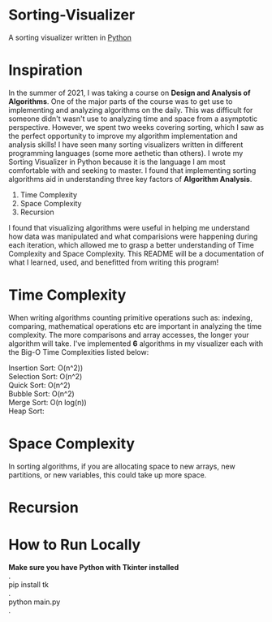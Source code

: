 # Sorting-Visualizer
A sorting visualizer written in [Python](https://docs.python.org/3/)


# Inspiration
In the summer of 2021, I was taking a course on **Design and Analysis of Algorithms**. One of the major parts of the course was to get use to implementing and analyzing algorithms on the daily. This was difficult for someone didn't wasn't use to analyzing time and space from a asymptotic perspective. However, we spent two weeks covering sorting, which I saw as the perfect opportunity to improve my algorithm implementation and analysis skills! I have seen many sorting visualizers written in different programming languages (some more aethetic than others). I wrote my Sorting Visualizer in Python because it is the language I am most comfortable with and seeking to master. I found that implementing sorting algorithms aid in understanding three key factors of **Algorithm Analysis**.<br /> 
1. Time Complexity<br />
2. Space Complexity<br />
3. Recursion<br />

I found that visualizing algorithms were useful in helping me understand how data was manipulated and what comparisions were happening during each iteration, which allowed me to grasp a better understanding of Time Complexity and Space Complexity. This README will be a documentation of what I learned, used, and benefitted from writing this program!

# Time Complexity
When writing algorithms counting primitive operations such as: indexing, comparing, mathematical operations etc are important in analyzing the time complexity. The more comparisons and array accesses, the longer your algorithm will take. I've implemented **6** algorithms in my visualizer each with the Big-O Time Complexities listed below:<br />

Insertion Sort: O(n^2))<br /> 
Selection Sort: O(n^2)<br /> 
Quick Sort: O(n^2)<br /> 
Bubble Sort: O(n^2) <br /> 
Merge Sort: O(n log(n)) <br /> 
Heap Sort: <br /> 

# Space Complexity
In sorting algorithms, if you are allocating space to new arrays, new partitions, or new variables, this could take up more space.

# Recursion


# How to Run Locally
**Make sure you have Python with Tkinter installed**<br />
.<br />
pip install tk<br />
.<br />
python main.py<br />
.<br />
